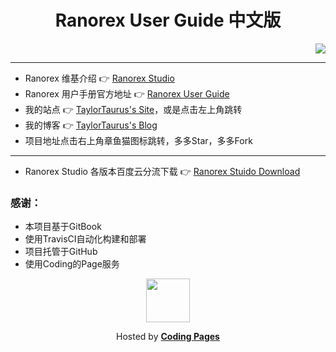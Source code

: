 # <div align="center"> Ranorex User Guide 中文版 </div>  

<div align="right">
    <a href="https://travis-ci.org/taylortaurus/Ranorex_UserGuide_zh_CN" target="_blank">
        <img src="https://travis-ci.org/taylortaurus/Ranorex_UserGuide_zh_CN.svg?branch=gitbook">
    </a>
</div>  

---

- Ranorex 维基介绍 👉 [Ranorex Studio][1]
- Ranorex 用户手册官方地址 👉 [Ranorex User Guide][2]
- 我的站点 👉 [TaylorTaurus's Site][3]，或是点击左上角跳转
- 我的博客 👉 [TaylorTaurus's Blog][4]
- 项目地址点击右上角章鱼猫图标跳转，多多Star，多多Fork

--- 

- Ranorex Studio 各版本百度云分流下载 👉 [Ranorex Stuido Download][5]

### **感谢：**

- 本项目基于GitBook
- 使用TravisCI自动化构建和部署
- 项目托管于GitHub
- 使用Coding的Page服务

<div align="center">
    <a title="Go to Ranorex.xyz" href="https://ranorex.xyz">
        <img align="center" width="70" height="70" src="https://dn-coding-net-production-static.qbox.me/static/f452324a7d42a04f5d11efe5497923cc.svg">
    </a>
    <p align="center">Hosted by <a href="https://pages.coding.me" style="font-weight: bold">Coding Pages</a></p>
</div>




[1]: https://en.wikipedia.org/wiki/Ranorex_Studio
[2]: https://www.ranorex.com/help/latest
[3]: https://taylortaurus.top/
[4]: https://blog.taylortaurus.top
[5]: https://blog.taylortaurus.top/ranorex/

